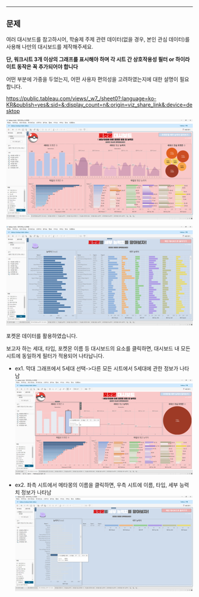 ---

## 문제

여러 대시보드를 참고하시어, 학술제 주제 관련 데이터(없을 경우, 본인 관심 데이터)를 사용해 나만의 대시보드를 제작해주세요.

**단, 워크시트 3개 이상의 그래프를 표시해야 하며 각 시트 간 상호작용성 필터 or 하이라이트 동작은 꼭 추가되어야 합니다**

어떤 부분에 가중을 두었는지, 어떤 사용자 편의성을 고려하였는지에 대한 설명이 필요합니다.

https://public.tableau.com/views/_w7_/sheet0?:language=ko-KR&publish=yes&:sid=&:display_count=n&:origin=viz_share_link&:device=desktop 

![alt text](../images/image-7-67.png)

![alt text](../images/image-7-68.png)


포켓몬 데이터를 활용하였습니다.  

보고자 하는 세대, 타입, 포켓몬 이름 등 대시보드의 요소를 클릭하면, 대시보드 내 모든 시트에 동일하게 필터가 적용되어 나타납니다.

- ex1. 막대 그래프에서 5세대 선택->다른 모든 시트에서 5세대에 관한 정보가 나타남  
![alt text](../images/image-7-69.png)

- ex2. 좌측 시트에서 메타몽의 이름을 클릭하면, 우측 시트에 이름, 타입, 세부 능력치 정보가 나타남  
![alt text](../images/image-7-70.png)